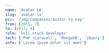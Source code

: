 ```yaml
---
name: 'Avatar LA'
slug: 'avatar-la'
pic: '/img/companies/avatar-la.svg'
from: [2015, 7]
to: [2017, 4]
role: 'Full-stack developer'
tech: ['PHP (Laravel)', 'MongoDB', 'jQuery']
info: ['Lorem ipsum dolor sit amet']
---
```

